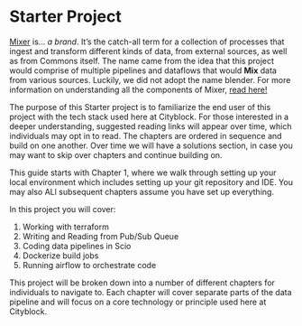 # Starter Project

[Mixer](https://docs.google.com/presentation/d/1NeTrkLia0tVeJ4Li_iEMyGG-cS0xUUHHTUP0quEkgVY/edit#slide=id.g4ba398b299_0_126)
is... *a brand*. It’s the catch-all term for a collection of processes that ingest and transform different kinds of data, from external sources, as well as from Commons itself.
The name came from the idea that this project would comprise of multiple pipelines and dataflows that would **Mix** data from various sources. Luckily, we did not adopt the name
blender. For more information on understanding all the components of Mixer, [read here!](https://docs.google.com/presentation/d/1NeTrkLia0tVeJ4Li_iEMyGG-cS0xUUHHTUP0quEkgVY/edit#slide=id.g4ba398b299_0_126)

The purpose of this Starter project is to familiarize the end user of this project with the tech stack used here at Cityblock. For those interested in a deeper understanding, suggested reading links will appear
over time, which individuals may opt in to read. The chapters are ordered in sequence and build on one another. Over time we will have a solutions section, in case you may want to skip over
chapters and continue building on.

This guide starts with Chapter 1, where we walk through setting up your local environment which includes setting up your git repository and IDE. You may also
ALl subsequent chapters assume you have set up everything.

In this project you will cover:

1. Working with terraform
1. Writing and Reading from Pub/Sub Queue
1. Coding data pipelines in Scio
1. Dockerize build jobs
1. Running airflow to orchestrate code

This project will be broken down into a number of different chapters for individuals to navigate to. Each chapter will cover separate parts of the data pipeline and will focus on a core technology or principle used
here at Cityblock.